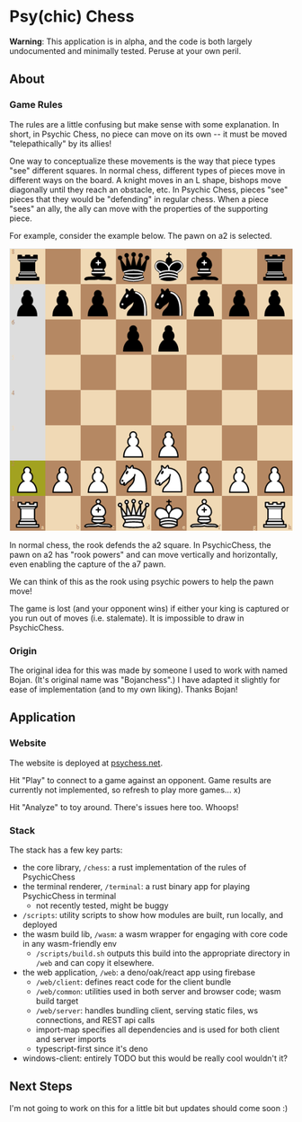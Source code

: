 # Psy(chic) Chess

**Warning**: This application is in alpha, and the code is both largely undocumented and minimally tested. Peruse at your own peril.

## About

### Game Rules

The rules are a little confusing but make sense with some explanation.
In short, in Psychic Chess, no piece can move on its own -- it must be moved "telepathically" by its allies!

One way to conceptualize these movements is the way that piece types "see" different squares.
In normal chess, different types of pieces move in different ways on the board.
A knight moves in an L shape, bishops move diagonally until they reach an obstacle, etc.
In Psychic Chess, pieces "see" pieces that they would be "defending" in regular chess.
When a piece "sees" an ally, the ally can move with the properties of the supporting piece.

For example, consider the example below. The pawn on a2 is selected.

![PsyChess board with a selection on the pawn on a2, "seen" by rook. The pawn can move between a3 and a7.](assets/readme/example1.png "Example 1")

In normal chess, the rook defends the a2 square.
In PsychicChess, the pawn on a2 has "rook powers" and can move vertically and horizontally, even enabling the capture of the a7 pawn.

We can think of this as the rook using psychic powers to help the pawn move!

The game is lost (and your opponent wins) if either your king is captured or you run out of moves (i.e. stalemate).
It is impossible to draw in PsychicChess.

### Origin

The original idea for this was made by someone I used to work with named Bojan.
(It's original name was "Bojanchess".)
I have adapted it slightly for ease of implementation (and to my own liking).
Thanks Bojan!

## Application

### Website

The website is deployed at [psychess.net](https://www.psychess.net/).

Hit "Play" to connect to a game against an opponent.
Game results are currently not implemented, so refresh to play more games... x)

Hit "Analyze" to toy around. There's issues here too. Whoops!

### Stack

The stack has a few key parts:

- the core library, `/chess`: a rust implementation of the rules of PsychicChess
- the terminal renderer, `/terminal`: a rust binary app for playing PsychicChess in terminal
    - not recently tested, might be buggy
- `/scripts`: utility scripts to show how modules are built, run locally, and deployed
- the wasm build lib, `/wasm`: a wasm wrapper for engaging with core code in any wasm-friendly env
    - `/scripts/build.sh` outputs this build into the appropriate directory in `/web` and can copy it elsewhere.
- the web application, `/web`: a deno/oak/react app using firebase
    - `/web/client`: defines react code for the client bundle
    - `/web/common`: utilities used in both server and browser code; wasm build target
    - `/web/server`: handles bundling client, serving static files, ws connections, and REST api calls
    - import-map specifies all dependencies and is used for both client and server imports
    - typescript-first since it's deno
- windows-client: entirely TODO but this would be really cool wouldn't it?

## Next Steps

I'm not going to work on this for a little bit but updates should come soon :)
